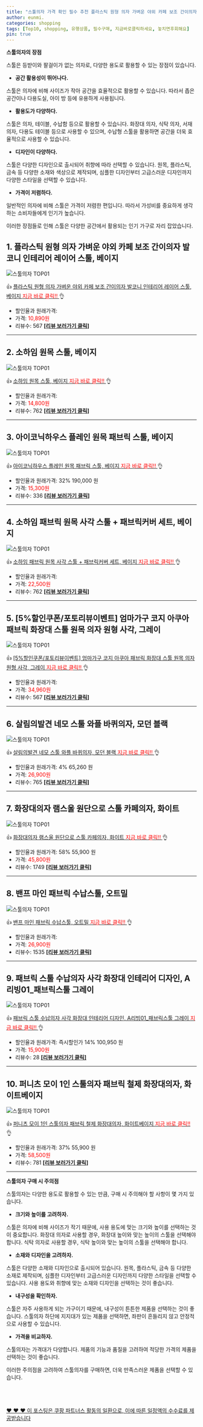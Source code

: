 ```yaml
---
title: "스툴의자 가격 확인 필수 추천 플라스틱 원형 의자 가벼운 야외 카페 보조 간이의자 발코니 인테리어 레이어 스툴, 베이지 비교 장점 구매가이드"
author: eunmi.
categories: shopping
tags: [Top10, shopping, 유행상품, 필수구매, 지금바로클릭하세요, 놓치면후회해요]
pin: true
---
```

**스툴의자의 장점**

스툴은 등받이와 팔걸이가 없는 의자로, 다양한 용도로 활용할 수 있는 장점이 있습니다.

* **공간 활용성이 뛰어나다.**

스툴은 의자에 비해 사이즈가 작아 공간을 효율적으로 활용할 수 있습니다. 따라서 좁은 공간이나 다용도실, 아이 방 등에 유용하게 사용됩니다.

* **활용도가 다양하다.**

스툴은 의자, 테이블, 수납함 등으로 활용할 수 있습니다. 화장대 의자, 식탁 의자, 서재 의자, 다용도 테이블 등으로 사용할 수 있으며, 수납형 스툴을 활용하면 공간을 더욱 효율적으로 사용할 수 있습니다.

* **디자인이 다양하다.**

스툴은 다양한 디자인으로 출시되어 취향에 따라 선택할 수 있습니다. 원목, 플라스틱, 금속 등 다양한 소재와 색상으로 제작되며, 심플한 디자인부터 고급스러운 디자인까지 다양한 스타일을 선택할 수 있습니다.

* **가격이 저렴하다.**

일반적인 의자에 비해 스툴은 가격이 저렴한 편입니다. 따라서 가성비를 중요하게 생각하는 소비자들에게 인기가 높습니다.

이러한 장점들로 인해 스툴은 다양한 공간에서 활용되는 인기 가구로 자리 잡았습니다.

   

## 1. 플라스틱 원형 의자 가벼운 야외 카페 보조 간이의자 발코니 인테리어 레이어 스툴, 베이지

![스툴의자 TOP01](https://thumbnail6.coupangcdn.com/thumbnails/remote/230x230ex/image/vendor_inventory/1c09/19ce9d3c0a77cb0141d43c19a56715c7e0efca80864949fc0ae55f0120d6.jpg)


👍 [플라스틱 원형 의자 가벼운 야외 카페 보조 간이의자 발코니 인테리어 레이어 스툴, 베이지 <font color=red> 지금 바로 클릭!! </font> ](https://link.coupang.com/re/AFFSDP?lptag=AF3617701&subid=GithubCoopas&pageKey=7672788473&traceid=V0-153&itemId=20472677866&vendorItemId=85618830510) 👌 


- 할인율과 원래가격: 
- 가격: <span style='color:red'>10,890원</span>
- 리뷰수: 567  [**[리뷰 보러가기 클릭]**](https://link.coupang.com/re/AFFSDP?lptag=AF3617701&subid=GithubCoopas&pageKey=7672788473&traceid=V0-153&itemId=20472677866&vendorItemId=85618830510)

---


   

## 2. 소하임 원목 스툴, 베이지

![스툴의자 TOP01](https://thumbnail8.coupangcdn.com/thumbnails/remote/230x230ex/image/vendor_inventory/75ea/dd2cabdfd3deec0340001e950a98d965ec09365836a39bf338ac3ac0a86e.jpg)


👍 [소하임 원목 스툴, 베이지 <font color=red> 지금 바로 클릭!! </font> ](https://link.coupang.com/re/AFFSDP?lptag=AF3617701&subid=GithubCoopas&pageKey=7133773355&traceid=V0-153&itemId=17894614702&vendorItemId=85413355081) 👌 


- 할인율과 원래가격: 
- 가격: <span style='color:red'>14,800원</span>
- 리뷰수: 762  [**[리뷰 보러가기 클릭]**](https://link.coupang.com/re/AFFSDP?lptag=AF3617701&subid=GithubCoopas&pageKey=7133773355&traceid=V0-153&itemId=17894614702&vendorItemId=85413355081)

---


   

## 3. 아이코닉하우스 플레인 원목 패브릭 스툴, 베이지

![스툴의자 TOP01](https://thumbnail9.coupangcdn.com/thumbnails/remote/230x230ex/image/retail/images/2019/08/30/15/8/551c7034-64d2-46bd-be05-600af013af02.jpg)


👍 [아이코닉하우스 플레인 원목 패브릭 스툴, 베이지 <font color=red> 지금 바로 클릭!! </font> ](https://link.coupang.com/re/AFFSDP?lptag=AF3617701&subid=GithubCoopas&pageKey=293480815&traceid=V0-153&itemId=926591939&vendorItemId=5302457063) 👌 


- 할인율과 원래가격: 32%  190,000   원
- 가격: <span style='color:red'>15,300원</span>
- 리뷰수: 336  [**[리뷰 보러가기 클릭]**](https://link.coupang.com/re/AFFSDP?lptag=AF3617701&subid=GithubCoopas&pageKey=293480815&traceid=V0-153&itemId=926591939&vendorItemId=5302457063)

---


   

## 4. 소하임 패브릭 원목 사각 스툴 + 패브릭커버 세트, 베이지

![스툴의자 TOP01](https://thumbnail9.coupangcdn.com/thumbnails/remote/230x230ex/image/rs_quotation_api/hnqpue6c/90b7dceb01384f1e9ea829dfcf04898e.jpg)


👍 [소하임 패브릭 원목 사각 스툴 + 패브릭커버 세트, 베이지 <font color=red> 지금 바로 클릭!! </font> ](https://link.coupang.com/re/AFFSDP?lptag=AF3617701&subid=GithubCoopas&pageKey=7481000777&traceid=V0-153&itemId=19541101311&vendorItemId=86649382394) 👌 


- 할인율과 원래가격: 
- 가격: <span style='color:red'>22,500원</span>
- 리뷰수: 762  [**[리뷰 보러가기 클릭]**](https://link.coupang.com/re/AFFSDP?lptag=AF3617701&subid=GithubCoopas&pageKey=7481000777&traceid=V0-153&itemId=19541101311&vendorItemId=86649382394)

---


   

## 5. [5%할인쿠폰/포토리뷰이벤트] 엄마가구 코지 아쿠아 패브릭 화장대 스툴 원목 의자 원형 사각, 그레이

![스툴의자 TOP01](https://thumbnail10.coupangcdn.com/thumbnails/remote/230x230ex/image/vendor_inventory/18c4/48118edfc7dd5f9ff0bccdd564cc0feefe492725c10bb11ae8cd7be276ca.png)


👍 [[5%할인쿠폰/포토리뷰이벤트] 엄마가구 코지 아쿠아 패브릭 화장대 스툴 원목 의자 원형 사각, 그레이 <font color=red> 지금 바로 클릭!! </font> ](https://link.coupang.com/re/AFFSDP?lptag=AF3617701&subid=GithubCoopas&pageKey=7644018346&traceid=V0-153&itemId=20319960960&vendorItemId=87299479467) 👌 


- 할인율과 원래가격: 
- 가격: <span style='color:red'>34,960원</span>
- 리뷰수: 567  [**[리뷰 보러가기 클릭]**](https://link.coupang.com/re/AFFSDP?lptag=AF3617701&subid=GithubCoopas&pageKey=7644018346&traceid=V0-153&itemId=20319960960&vendorItemId=87299479467)

---


   

## 6. 살림의발견 네모 스툴 와플 바퀴의자, 모던 블랙

![스툴의자 TOP01](https://thumbnail8.coupangcdn.com/thumbnails/remote/230x230ex/image/vendor_inventory/af0f/e0b67f1bd0e9b45f1f09d43f440f79be0adc1102dfc09036baf62661929a.jpg)


👍 [살림의발견 네모 스툴 와플 바퀴의자, 모던 블랙 <font color=red> 지금 바로 클릭!! </font> ](https://link.coupang.com/re/AFFSDP?lptag=AF3617701&subid=GithubCoopas&pageKey=7524089531&traceid=V0-153&itemId=19740219411&vendorItemId=86913383989) 👌 


- 할인율과 원래가격: 4%  65,260   원
- 가격: <span style='color:red'>26,900원</span>
- 리뷰수: 765  [**[리뷰 보러가기 클릭]**](https://link.coupang.com/re/AFFSDP?lptag=AF3617701&subid=GithubCoopas&pageKey=7524089531&traceid=V0-153&itemId=19740219411&vendorItemId=86913383989)

---


   

## 7. 화장대의자 램스울 원단으로 스툴 카페의자, 화이트

![스툴의자 TOP01](https://thumbnail10.coupangcdn.com/thumbnails/remote/230x230ex/image/vendor_inventory/815d/81feb3045afabe4fee2f0bb2b17fc7b194f365f6d6ca5977ee9bd0f6ae6c.jpeg)


👍 [화장대의자 램스울 원단으로 스툴 카페의자, 화이트 <font color=red> 지금 바로 클릭!! </font> ](https://link.coupang.com/re/AFFSDP?lptag=AF3617701&subid=GithubCoopas&pageKey=7516628252&traceid=V0-153&itemId=19706268351&vendorItemId=86810852015) 👌 


- 할인율과 원래가격: 58%  55,900   원
- 가격: <span style='color:red'>45,800원</span>
- 리뷰수: 1749  [**[리뷰 보러가기 클릭]**](https://link.coupang.com/re/AFFSDP?lptag=AF3617701&subid=GithubCoopas&pageKey=7516628252&traceid=V0-153&itemId=19706268351&vendorItemId=86810852015)

---


   

## 8. 밴프 마인 패브릭 수납스툴, 오트밀

![스툴의자 TOP01](https://thumbnail8.coupangcdn.com/thumbnails/remote/230x230ex/image/retail/images/5928486934044807-720fd116-012d-433b-a0e8-18850449049d.jpg)


👍 [밴프 마인 패브릭 수납스툴, 오트밀 <font color=red> 지금 바로 클릭!! </font> ](https://link.coupang.com/re/AFFSDP?lptag=AF3617701&subid=GithubCoopas&pageKey=6699350268&traceid=V0-153&itemId=15511863230&vendorItemId=82731159970) 👌 


- 할인율과 원래가격: 
- 가격: <span style='color:red'>26,900원</span>
- 리뷰수: 1535  [**[리뷰 보러가기 클릭]**](https://link.coupang.com/re/AFFSDP?lptag=AF3617701&subid=GithubCoopas&pageKey=6699350268&traceid=V0-153&itemId=15511863230&vendorItemId=82731159970)

---


   

## 9. 패브릭 스툴 수납의자 사각 화장대 인테리어 디자인, A리빙01_패브릭스툴 그레이

![스툴의자 TOP01](https://thumbnail10.coupangcdn.com/thumbnails/remote/230x230ex/image/vendor_inventory/f983/a2cb6b39ab13c79898c31d9d54e046278c9fd06836aaab7724ed41ba1412.jpg)


👍 [패브릭 스툴 수납의자 사각 화장대 인테리어 디자인, A리빙01_패브릭스툴 그레이 <font color=red> 지금 바로 클릭!! </font> ](https://link.coupang.com/re/AFFSDP?lptag=AF3617701&subid=GithubCoopas&pageKey=6366199402&traceid=V0-153&itemId=13462619184&vendorItemId=80716992221) 👌 


- 할인율과 원래가격: 즉시할인가 14%  100,950   원
- 가격: <span style='color:red'>15,900원</span>
- 리뷰수: 28  [**[리뷰 보러가기 클릭]**](https://link.coupang.com/re/AFFSDP?lptag=AF3617701&subid=GithubCoopas&pageKey=6366199402&traceid=V0-153&itemId=13462619184&vendorItemId=80716992221)

---


   

## 10. 퍼니츠 모이 1인 스툴의자 패브릭 철제 화장대의자, 화이트베이지

![스툴의자 TOP01](https://thumbnail9.coupangcdn.com/thumbnails/remote/230x230ex/image/vendor_inventory/6fd5/f97d71166047a3cdeb18036f1d139821b277175598dd82118406ad1b111e.jpg)


👍 [퍼니츠 모이 1인 스툴의자 패브릭 철제 화장대의자, 화이트베이지 <font color=red> 지금 바로 클릭!! </font> ](https://link.coupang.com/re/AFFSDP?lptag=AF3617701&subid=GithubCoopas&pageKey=6513476265&traceid=V0-153&itemId=14397570434&vendorItemId=81641723238) 👌 


- 할인율과 원래가격: 37%  55,900   원
- 가격: <span style='color:red'>58,500원</span>
- 리뷰수: 781  [**[리뷰 보러가기 클릭]**](https://link.coupang.com/re/AFFSDP?lptag=AF3617701&subid=GithubCoopas&pageKey=6513476265&traceid=V0-153&itemId=14397570434&vendorItemId=81641723238)

---
**스툴의자 구매 시 주의점**

스툴의자는 다양한 용도로 활용할 수 있는 만큼, 구매 시 주의해야 할 사항이 몇 가지 있습니다.

* **크기와 높이를 고려하자.**

스툴은 의자에 비해 사이즈가 작기 때문에, 사용 용도에 맞는 크기와 높이를 선택하는 것이 중요합니다. 화장대 의자로 사용할 경우, 화장대 높이와 맞는 높이의 스툴을 선택해야 합니다. 식탁 의자로 사용할 경우, 식탁 높이와 맞는 높이의 스툴을 선택해야 합니다.

* **소재와 디자인을 고려하자.**

스툴은 다양한 소재와 디자인으로 출시되어 있습니다. 원목, 플라스틱, 금속 등 다양한 소재로 제작되며, 심플한 디자인부터 고급스러운 디자인까지 다양한 스타일을 선택할 수 있습니다. 사용 용도와 취향에 맞는 소재와 디자인을 선택하는 것이 좋습니다.

* **내구성을 확인하자.**

스툴은 자주 사용하게 되는 가구이기 때문에, 내구성이 튼튼한 제품을 선택하는 것이 좋습니다. 스툴의자 하단에 지지대가 있는 제품을 선택하면, 좌판이 흔들리지 않고 안정적으로 사용할 수 있습니다.

* **가격을 비교하자.**

스툴의자는 가격대가 다양합니다. 제품의 기능과 품질을 고려하여 적당한 가격의 제품을 선택하는 것이 좋습니다.

이러한 주의점을 고려하여 스툴의자를 구매하면, 더욱 만족스러운 제품을 선택할 수 있습니다.<br><br><br><br><br> [ ❤ ❤ ❤ 이 포스팅은 쿠팡 파트너스 활동의 일환으로, 이에 따른 일정액의 수수료를 제공받습니다](https://link.coupang.com/a/bcEFyh)